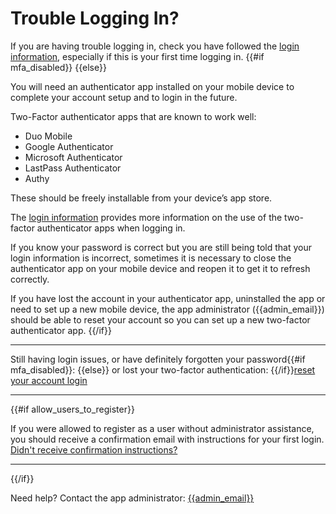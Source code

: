 # Trouble Logging In?

If you are having trouble logging in, check you have followed the [login information](README.md), especially if this is your first time logging in.
{{#if mfa_disabled}} {{else}}

You will need an authenticator app installed on your mobile device to complete your account setup and to login in the future.

Two-Factor authenticator apps that are known to work well:

- Duo Mobile
- Google Authenticator
- Microsoft Authenticator
- LastPass Authenticator
- Authy

These should be freely installable from your device’s app store.

The [login information](README.md) provides more information on the use of the two-factor authenticator apps when logging in.

If you know your password is correct but you are still being told that your login information is incorrect, sometimes it is necessary to close the authenticator app on your mobile device and reopen it to get it to refresh correctly.

If you have lost the account in your authenticator app, uninstalled the app or need to set up a new mobile device, the app administrator ({{admin_email}}) should be able to reset your account so you can set up a new two-factor authenticator app.
{{/if}}

---

Still having login issues, or have definitely forgotten your password{{#if mfa_disabled}}: {{else}} or lost your two-factor authentication: {{/if}}[reset your account login]({{login_issues_url}})

---

{{#if allow_users_to_register}}

If you were allowed to register as a user without administrator assistance, you should receive a confirmation email with instructions for your first login.
[Didn't receive confirmation instructions?]({{did_not_receive_confirmation_instructions_url}})

---

{{/if}}

Need help? Contact the app administrator: [{{admin_email}}](mailto:{{admin_email}})
